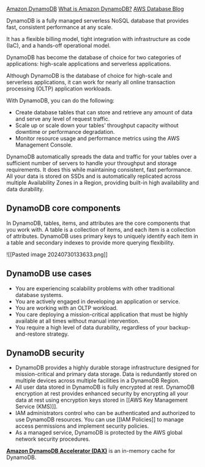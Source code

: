 
[Amazon DynamoDB](https://aws.amazon.com/dynamodb/#)
[What is Amazon DynamoDB?](https://docs.aws.amazon.com/amazondynamodb/latest/developerguide/Introduction.html)
[AWS Database Blog](https://aws.amazon.com/blogs/database/how-to-determine-if-amazon-dynamodb-is-appropriate-for-your-needs-and-then-plan-your-migration/)

DynamoDB is a fully managed serverless NoSQL database that provides fast, consistent performance at any scale. 

It has a flexible billing model, tight integration with infrastructure as code (IaC), and a hands-off operational model. 

DynamoDB has become the database of choice for two categories of applications: high-scale applications and serverless applications. 

Although DynamoDB is the database of choice for high-scale and serverless applications, it can work for nearly all online transaction processing (OLTP) application workloads. 

With DynamoDB, you can do the following:

- Create database tables that can store and retrieve any amount of data and serve any level of request traffic. 
- Scale up or scale down your tables' throughput capacity without downtime or performance degradation. 
- Monitor resource usage and performance metrics using the AWS Management Console.

DynamoDB automatically spreads the data and traffic for your tables over a sufficient number of servers to handle your throughput and storage requirements. It does this while maintaining consistent, fast performance. All your data is stored on SSDs and is automatically replicated across multiple Availability Zones in a Region, providing built-in high availability and data durability.


## DynamoDB core components

In DynamoDB, tables, items, and attributes are the core components that you work with. A table is a collection of items, and each item is a collection of attributes. DynamoDB uses primary keys to uniquely identify each item in a table and secondary indexes to provide more querying flexibility.

![[Pasted image 20240730133633.png]]

## DynamoDB use cases


- You are experiencing scalability problems with other traditional database systems.
- You are actively engaged in developing an application or service.
- You are working with an OLTP workload.
- You care deploying a mission-critical application that must be highly available at all times without manual intervention.
- You require a high level of data durability, regardless of your backup-and-restore strategy.

## DynamoDB security

- DynamoDB provides a highly durable storage infrastructure designed for mission-critical and primary data storage. Data is redundantly stored on multiple devices across multiple facilities in a DynamoDB Region.  
- All user data stored in DynamoDB is fully encrypted at rest. DynamoDB encryption at rest provides enhanced security by encrypting all your data at rest using encryption keys stored in [[AWS Key Management Service (KMS)]].
- IAM administrators control who can be authenticated and authorized to use DynamoDB resources. You can use [[IAM Policies]] to manage access permissions and implement security policies.
- As a managed service, DynamoDB is protected by the AWS global network security procedures.


[**Amazon DynamoDB Accelerator (DAX)**](https://aws.amazon.com/dynamodb/dax/) is an in-memory cache for DynamoDB.